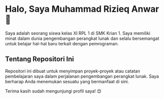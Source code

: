 # Halo, Saya Muhammad Rizieq Anwar 👋

Saya adalah seorang siswa kelas XI RPL 1 di SMK Krian 1. Saya memiliki minat dalam dunia pengembangan perangkat lunak dan selalu bersemangat untuk belajar hal-hal baru terkait dengan pemrograman.

## Tentang Repositori Ini

Repositori ini dibuat untuk menyimpan proyek-proyek atau catatan pembelajaran saya dalam perjalanan pengembangan perangkat lunak. Saya berharap Anda menemukan sesuatu yang bermanfaat di sini.

Terima kasih sudah mengunjungi profil saya! 😊
